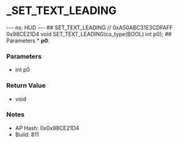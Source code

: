 # _SET_TEXT_LEADING

--- ns: HUD --- ## SET_TEXT_LEADING  // 0xA50ABC31E3CDFAFF 0x98CE21D4 void SET_TEXT_LEADING(cs_type(BOOL) int p0);  ## Parameters * **p0**:

### Parameters
* int p0

### Return Value
* void

### Notes
* AP Hash: 0x0x98CE21D4
* Build: 811

